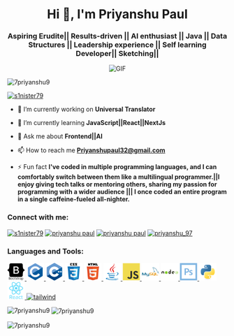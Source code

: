 <h1 align="center">Hi 👋, I'm Priyanshu Paul</h1>
<h3 align="center">Aspiring Erudite|| Results-driven || AI enthusiast || Java || Data Structures || Leadership experience || Self learning Developer|| Sketching||</h3>

<p align="center">
   <img src="YOUR_GIF_URL" alt="GIF" width="300" height="200">
</p>

<p align="left"> <img src="https://komarev.com/ghpvc/?username=7priyanshu9&label=Profile%20views&color=0e75b6&style=flat" alt="7priyanshu9" /> </p>

<p align="left"> <a href="https://twitter.com/s1nister79" target="blank"><img src="https://img.shields.io/twitter/follow/s1nister79?logo=twitter&style=for-the-badge" alt="s1nister79" /></a> </p>

- 🔭 I’m currently working on **Universal Translator**

- 🌱 I’m currently learning **JavaScript||React||NextJs**

- 💬 Ask me about **Frontend||AI**

- 📫 How to reach me **Priyanshupaul32@gmail.com**

- ⚡ Fun fact **I've coded in multiple programming languages, and I can comfortably switch between them like a multilingual programmer.||I enjoy giving tech talks or mentoring others, sharing my passion for programming with a wider audience ||| I once coded an entire program in a single caffeine-fueled all-nighter.**

<h3 align="left">Connect with me:</h3>
<p align="left">
<a href="https://twitter.com/s1nister79" target="blank"><img align="center" src="https://raw.githubusercontent.com/rahuldkjain/github-profile-readme-generator/master/src/images/icons/Social/twitter.svg" alt="s1nister79" height="30" width="40" /></a>
<a href="https://linkedin.com/in/priyanshu paul" target="blank"><img align="center" src="https://raw.githubusercontent.com/rahuldkjain/github-profile-readme-generator/master/src/images/icons/Social/linked-in-alt.svg" alt="priyanshu paul" height="30" width="40" /></a>
<a href="https://fb.com/priyanshu paul" target="blank"><img align="center" src="https://raw.githubusercontent.com/rahuldkjain/github-profile-readme-generator/master/src/images/icons/Social/facebook.svg" alt="priyanshu paul" height="30" width="40" /></a>
<a href="https://www.leetcode.com/priyanshu_97" target="blank"><img align="center" src="https://raw.githubusercontent.com/rahuldkjain/github-profile-readme-generator/master/src/images/icons/Social/leet-code.svg" alt="priyanshu_97" height="30" width="40" /></a>
</p>

<h3 align="left">Languages and Tools:</h3>
<p align="left"> <a href="https://getbootstrap.com" target="_blank" rel="noreferrer"> <img src="https://raw.githubusercontent.com/devicons/devicon/master/icons/bootstrap/bootstrap-plain-wordmark.svg" alt="bootstrap" width="40" height="40"/> </a> <a href="https://www.cprogramming.com/" target="_blank" rel="noreferrer"> <img src="https://raw.githubusercontent.com/devicons/devicon/master/icons/c/c-original.svg" alt="c" width="40" height="40"/> </a> <a href="https://www.w3schools.com/cpp/" target="_blank" rel="noreferrer"> <img src="https://raw.githubusercontent.com/devicons/devicon/master/icons/cplusplus/cplusplus-original.svg" alt="cplusplus" width="40" height="40"/> </a> <a href="https://www.w3schools.com/css/" target="_blank" rel="noreferrer"> <img src="https://raw.githubusercontent.com/devicons/devicon/master/icons/css3/css3-original-wordmark.svg" alt="css3" width="40" height="40"/> </a> <a href="https://www.w3.org/html/" target="_blank" rel="noreferrer"> <img src="https://raw.githubusercontent.com/devicons/devicon/master/icons/html5/html5-original-wordmark.svg" alt="html5" width="40" height="40"/> </a> <a href="https://www.java.com" target="_blank" rel="noreferrer"> <img src="https://raw.githubusercontent.com/devicons/devicon/master/icons/java/java-original.svg" alt="java" width="40" height="40"/> </a> <a href="https://developer.mozilla.org/en-US/docs/Web/JavaScript" target="_blank" rel="noreferrer"> <img src="https://raw.githubusercontent.com/devicons/devicon/master/icons/javascript/javascript-original.svg" alt="javascript" width="40" height="40"/> </a> <a href="https://www.mysql.com/" target="_blank" rel="noreferrer"> <img src="https://raw.githubusercontent.com/devicons/devicon/master/icons/mysql/mysql-original-wordmark.svg" alt="mysql" width="40" height="40"/> </a> <a href="https://nodejs.org" target="_blank" rel="noreferrer"> <img src="https://raw.githubusercontent.com/devicons/devicon/master/icons/nodejs/nodejs-original-wordmark.svg" alt="nodejs" width="40" height="40"/> </a> <a href="https://www.photoshop.com/en" target="_blank" rel="noreferrer"> <img src="https://raw.githubusercontent.com/devicons/devicon/master/icons/photoshop/photoshop-line.svg" alt="photoshop" width="40" height="40"/> </a> <a href="https://www.python.org" target="_blank" rel="noreferrer"> <img src="https://raw.githubusercontent.com/devicons/devicon/master/icons/python/python-original.svg" alt="python" width="40" height="40"/> </a> <a href="https://reactjs.org/" target="_blank" rel="noreferrer"> <img src="https://raw.githubusercontent.com/devicons/devicon/master/icons/react/react-original-wordmark.svg" alt="react" width="40" height="40"/> </a> <a href="https://tailwindcss.com/" target="_blank" rel="noreferrer"> <img src="https://www.vectorlogo.zone/logos/tailwindcss/tailwindcss-icon.svg" alt="tailwind" width="40" height="40"/> </a> </p>

<p><img align="left" src="https://github-readme-stats.vercel.app/api/top-langs?username=7priyanshu9&show_icons=true&locale=en&layout=compact" alt="7priyanshu9" /></p>

<p>&nbsp;<img align="center" src="https://github-readme-stats.vercel.app/api?username=7priyanshu9&show_icons=true&locale=en" alt="7priyanshu9" /></p>

<p><img align="center" src="https://github-readme-streak-stats.herokuapp.com/?user=7priyanshu9&" alt="7priyanshu9" /></p>
